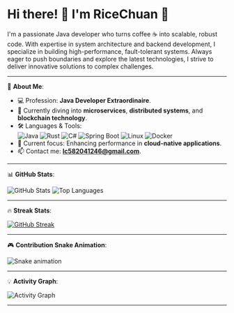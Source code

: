 # Hi there! 👋 I'm RiceChuan 🚀

I'm a passionate Java developer who turns coffee ☕ into scalable, robust code. With expertise in system architecture and backend development, I specialize in building high-performance, fault-tolerant systems. Always eager to push boundaries and explore the latest technologies, I strive to deliver innovative solutions to complex challenges.

---

🌟 **About Me**:

- 💻 Profession: **Java Developer Extraordinaire**.
- 🌱 Currently diving into **microservices**, **distributed systems**, and **blockchain technology**.
- 🛠️ Languages & Tools:  
  ![Java](https://img.shields.io/badge/-Java-007396?&logo=java&logoColor=white)
  ![Rust](https://img.shields.io/badge/-Rust-000?&logo=rust&logoColor=white)
  ![C#](https://img.shields.io/badge/-C%23-239120?&logo=c-sharp&logoColor=white)
  ![Spring Boot](https://img.shields.io/badge/-Spring%20Boot-6DB33F?&logo=spring-boot&logoColor=white)
  ![Linux](https://img.shields.io/badge/-Linux-FCC624?&logo=linux&logoColor=black)
  ![Docker](https://img.shields.io/badge/-Docker-2496ED?&logo=docker&logoColor=white)
- 🔭 Current focus: Enhancing performance in **cloud-native applications**.
- 📫 Contact me: **[lc582041246@gmail.com](mailto:lc582041246@gmail.com)**.

---

📊 **GitHub Stats**:

![GitHub Stats](https://github-readme-stats.vercel.app/api?username=RiceChuan&show_icons=true&theme=radical)
![Top Languages](https://github-readme-stats.vercel.app/api/top-langs/?username=RiceChuan&layout=compact&theme=radical)

---

🔥 **Streak Stats**:

[![GitHub Streak](https://streak-stats.demolab.com?user=RiceChuan&theme=radical&hide_border=true)](https://git.io/streak-stats)

---

🎮 **Contribution Snake Animation**:

![Snake animation](https://github.com/RiceChuan/RiceChuan/raw/output/github-contribution-grid-snake-dark.svg)

---

💡 **Activity Graph**:

![Activity Graph](https://github-readme-activity-graph.vercel.app/graph?username=RiceChuan&theme=radical)

---

